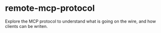 # remote-mcp-protocol
Explore the MCP protocol to understand what is going on the wire, and how clients can be writen.
